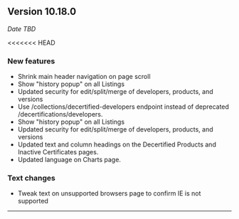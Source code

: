 
## Version 10.18.0
_Date TBD_

<<<<<<< HEAD
### New features
* Shrink main header navigation on page scroll
* Show "history popup" on all Listings
* Updated security for edit/split/merge of developers, products, and versions
* Use /collections/decertified-developers endpoint instead of deprecated /decertifications/developers.
* Show "history popup" on all Listings
* Updated security for edit/split/merge of developers, products, and versions
* Updated text and column headings on the Decertified Products and Inactive Certificates pages.
* Updated language on Charts page.

### Text changes
* Tweak text on unsupported browsers page to confirm IE is not supported

---
